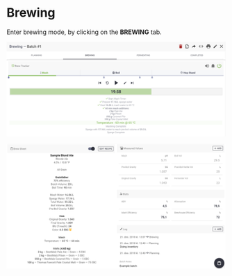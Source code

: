 # Brewing

Enter brewing mode, by clicking on the **BREWING** tab.

![Brew Tracker \(Optional\) for tracking and timing your brew-day!](../.gitbook/assets/image%20%2870%29.png)

![Brew-sheet and input fields for all your measured values, with estimated values and stats](../.gitbook/assets/image%20%2842%29.png)

